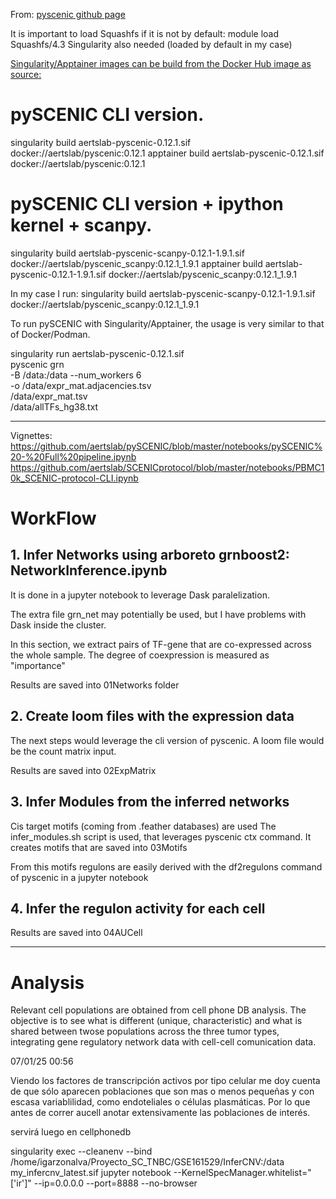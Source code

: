From: [pyscenic github page](https://github.com/aertslab/pySCENIC/blob/master/docs/installation.rst)



It is important  to load Squashfs if it is not by default: module load Squashfs/4.3
Singularity also needed (loaded by default in my case)


[Singularity/Apptainer images can be build from the Docker Hub image as source:](https://github.com/aertslab/pySCENIC/blob/master/docs/installation.rst#singularityapptainer)

# pySCENIC CLI version.
singularity build aertslab-pyscenic-0.12.1.sif docker://aertslab/pyscenic:0.12.1
apptainer build aertslab-pyscenic-0.12.1.sif docker://aertslab/pyscenic:0.12.1

# pySCENIC CLI version + ipython kernel + scanpy.
singularity build aertslab-pyscenic-scanpy-0.12.1-1.9.1.sif docker://aertslab/pyscenic_scanpy:0.12.1_1.9.1
apptainer build aertslab-pyscenic-0.12.1-1.9.1.sif docker://aertslab/pyscenic_scanpy:0.12.1_1.9.1


In my case I run: singularity build aertslab-pyscenic-scanpy-0.12.1-1.9.1.sif docker://aertslab/pyscenic_scanpy:0.12.1_1.9.1


To run pySCENIC with Singularity/Apptainer, the usage is very similar to that of Docker/Podman.



singularity run aertslab-pyscenic-0.12.1.sif \
    pyscenic grn \
        -B /data:/data
        --num_workers 6 \
        -o /data/expr_mat.adjacencies.tsv \
        /data/expr_mat.tsv \
        /data/allTFs_hg38.txt

    



----

Vignettes: 
https://github.com/aertslab/pySCENIC/blob/master/notebooks/pySCENIC%20-%20Full%20pipeline.ipynb
https://github.com/aertslab/SCENICprotocol/blob/master/notebooks/PBMC10k_SCENIC-protocol-CLI.ipynb



# WorkFlow 

## 1. Infer Networks using arboreto grnboost2: NetworkInference.ipynb
It is done in a jupyter notebook to leverage Dask paralelization. 

The extra file grn_net may potentially be used, but I have problems with Dask inside the cluster. 

In this section, we extract pairs of TF-gene that are co-expressed across the whole sample. 
The degree of coexpression is measured as "importance"

Results are saved into 01Networks folder

## 2. Create loom files with the expression data 

The next steps would leverage the cli version of pyscenic. 
A loom file would be the count matrix input. 

Results are saved into 02ExpMatrix

## 3. Infer Modules from the inferred networks
Cis target motifs (coming from .feather databases) are used 
The infer_modules.sh script is used, that leverages pyscenic ctx command. 
It creates motifs that are saved into 03Motifs 

From this motifs regulons are easily derived with the df2regulons command of pyscenic in a jupyter notebook

## 4. Infer the regulon activity for each cell

Results are saved into 04AUCell



--------------

# Analysis 

Relevant cell populations are obtained from cell phone DB analysis. 
The objective is to see what is different (unique, characteristic) and what is shared between twose populations 
across the three tumor types, integrating gene regulatory network data with cell-cell comunication data. 

07/01/25 00:56

Viendo los factores de transcripción activos por tipo celular me doy cuenta de que sólo aparecen poblaciones que son mas o menos pequeñas y con escasa variablilidad, como endoteliales o células plasmáticas. 
Por lo que antes de correr aucell anotar extensivamente las poblaciones de interés. 

servirá luego en cellphonedb



singularity exec --cleanenv --bind /home/igarzonalva/Proyecto_SC_TNBC/GSE161529/InferCNV:/data  my_infercnv_latest.sif jupyter notebook --KernelSpecManager.whitelist="['ir']"  --ip=0.0.0.0 --port=8888 --no-browser